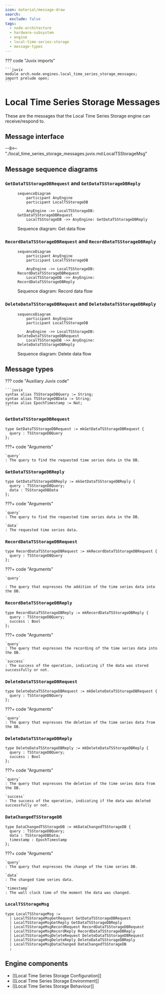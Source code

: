 ```yaml
---
icon: material/message-draw
search:
  exclude: false
tags:
  - node-architecture
  - hardware-subsystem
  - engine
  - local-time-series-storage
  - message-types
---
```


??? code "Juvix imports"

    ```juvix
    module arch.node.engines.local_time_series_storage_messages;
    import prelude open;
    ```

# Local Time Series Storage Messages

These are the messages that the Local Time Series Storage engine can receive/respond to.

## Message interface

--8<-- "./local_time_series_storage_messages.juvix.md:LocalTSStorageMsg"

## Message sequence diagrams

### `GetDataTSStorageDBRequest` and `GetDataTSStorageDBReply`

<!-- --8<-- [start:message-sequence-diagram-Get] -->
<figure markdown="span">

```mermaid
sequenceDiagram
    participant AnyEngine
    participant LocalTSStorageDB

    AnyEngine ->> LocalTSStorageDB: GetDataTSStorageDBRequest
    LocalTSStorageDB ->> AnyEngine: GetDataTSStorageDBReply
```

<figcaption markdown="span">
Sequence diagram: Get data flow
</figcaption>
</figure>
<!-- --8<-- [end:message-sequence-diagram-Get] -->

### `RecordDataTSStorageDBRequest` and `RecordDataTSStorageDBReply`

<!-- --8<-- [start:message-sequence-diagram-Record] -->
<figure markdown="span">

```mermaid
sequenceDiagram
    participant AnyEngine
    participant LocalTSStorageDB

    AnyEngine ->> LocalTSStorageDB: RecordDataTSStorageDBRequest
    LocalTSStorageDB ->> AnyEngine: RecordDataTSStorageDBReply
```

<figcaption markdown="span">
Sequence diagram: Record data flow
</figcaption>
</figure>
<!-- --8<-- [end:message-sequence-diagram-Record] -->

### `DeleteDataTSStorageDBRequest` and `DeleteDataTSStorageDBReply`

<!-- --8<-- [start:message-sequence-diagram-Delete] -->
<figure markdown="span">

```mermaid
sequenceDiagram
    participant AnyEngine
    participant LocalTSStorageDB

    AnyEngine ->> LocalTSStorageDB: DeleteDataTSStorageDBRequest
    LocalTSStorageDB ->> AnyEngine: DeleteDataTSStorageDBReply
```

<figcaption markdown="span">
Sequence diagram: Delete data flow
</figcaption>
</figure>
<!-- --8<-- [end:message-sequence-diagram-Delete] -->

## Message types

??? code "Auxiliary Juvix code"

    ```juvix
    syntax alias TSStorageDBQuery := String;
    syntax alias TSStorageDBData := String;
    syntax alias EpochTimestamp := Nat;
    ```

### `GetDataTSStorageDBRequest`

<!-- --8<-- [start:GetDataTSStorageDBRequest] -->
```juvix
type GetDataTSStorageDBRequest := mkGetDataTSStorageDBRequest {
  query : TSStorageDBQuery
};
```
<!-- --8<-- [end:GetDataTSStorageDBRequest] -->

???+ code "Arguments"

    `query`
    : The query to find the requested time series data in the DB.

### `GetDataTSStorageDBReply`

<!-- --8<-- [start:GetDataTSStorageDBReply] -->
```juvix
type GetDataTSStorageDBReply := mkGetDataTSStorageDBReply {
  query : TSStorageDBQuery;
  data : TSStorageDBData
};
```
<!-- --8<-- [end:GetDataTSStorageDBReply] -->

???+ code "Arguments"

    `query`
    : The query to find the requested time series data in the DB.

    `data`
    : The requested time series data.

### `RecordDataTSStorageDBRequest`

<!-- --8<-- [start:RecordDataTSStorageDBRequest] -->
```juvix
type RecordDataTSStorageDBRequest := mkRecordDataTSStorageDBRequest {
  query : TSStorageDBQuery
};
```
<!-- --8<-- [end:RecordDataTSStorageDBRequest] -->

???+ code "Arguments"

    `query`

    : The query that expresses the addition of the time series data into the DB.

### `RecordDataTSStorageDBReply`

<!-- --8<-- [start:RecordDataTSStorageDBReply] -->
```juvix
type RecordDataTSStorageDBReply := mkRecordDataTSStorageDBReply {
  query : TSStorageDBQuery;
  success : Bool
};
```
<!-- --8<-- [end:RecordDataTSStorageDBReply] -->

???+ code "Arguments"

    `query`
    : The query that expresses the recording of the time series data into the DB.

    `success`
    : The success of the operation, indicating if the data was stored successfully or not.

### `DeleteDataTSStorageDBRequest`

<!-- --8<-- [start:DeleteDataTSStorageDBRequest] -->
```juvix
type DeleteDataTSStorageDBRequest := mkDeleteDataTSStorageDBRequest {
  query : TSStorageDBQuery
};
```
<!-- --8<-- [end:DeleteDataTSStorageDBRequest] -->

???+ code "Arguments"

    `query`
    : The query that expresses the deletion of the time series data from the DB.

### `DeleteDataTSStorageDBReply`

<!-- --8<-- [start:DeleteDataTSStorageDBReply] -->
```juvix
type DeleteDataTSStorageDBReply := mkDeleteDataTSStorageDBReply {
  query : TSStorageDBQuery;
  success : Bool
};
```
<!-- --8<-- [end:DeleteDataTSStorageDBReply] -->

???+ code "Arguments"

    `query`
    : The query that expresses the deletion of the time series data from the DB.

    `success`
    : The success of the operation, indicating if the data was deleted successfully or not.

### `DataChangedTSStorageDB`

<!-- --8<-- [start:DataChangedTSStorageDB] -->
```juvix
type DataChangedTSStorageDB := mkDataChangedTSStorageDB {
  query : TSStorageDBQuery;
  data : TSStorageDBData;
  timestamp : EpochTimestamp
};
```
<!-- --8<-- [end:DataChangedTSStorageDB] -->

???+ code "Arguments"

    `query`
    : The query that expresses the change of the time series DB.

    `data`
    : The changed time series data.

    `timestamp`
    : The wall clock time of the moment the data was changed.

### `LocalTSStorageMsg`

<!-- --8<-- [start:LocalTSStorageMsg] -->
```juvix
type LocalTSStorageMsg :=
  | LocalTSStorageMsgGetRequest GetDataTSStorageDBRequest
  | LocalTSStorageMsgGetReply GetDataTSStorageDBReply
  | LocalTSStorageMsgRecordRequest RecordDataTSStorageDBRequest
  | LocalTSStorageMsgRecordReply RecordDataTSStorageDBReply
  | LocalTSStorageMsgDeleteRequest DeleteDataTSStorageDBRequest
  | LocalTSStorageMsgDeleteReply DeleteDataTSStorageDBReply
  | LocalTSStorageMsgDataChanged DataChangedTSStorageDB
  ;
```
<!-- --8<-- [end:LocalTSStorageMsg] -->

## Engine components

- [[Local Time Series Storage Configuration]]
- [[Local Time Series Storage Environment]]
- [[Local Time Series Storage Behaviour]]
